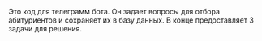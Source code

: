 Это код для телеграмм бота. Он задает вопросы для отбора абитуриентов и сохраняет их в базу данных. В конце предоставляет 3 задачи для решения.
